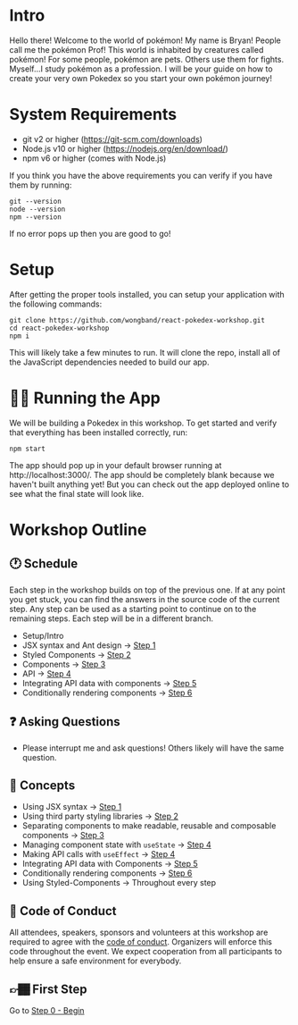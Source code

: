 # Intro

Hello there! Welcome to the world of pokémon! My name is Bryan! People call me the pokémon Prof! This world is inhabited by creatures called pokémon! For some people, pokémon are pets. Others use them for fights. Myself...I study pokémon as a profession. I will be your guide on how to create your very own Pokedex so you start your own pokémon journey!

# System Requirements

- git v2 or higher (https://git-scm.com/downloads)
- Node.js v10 or higher (https://nodejs.org/en/download/)
- npm v6 or higher (comes with Node.js)

If you think you have the above requirements you can verify if you have them by running:

```
git --version
node --version
npm --version
```
 
If no error pops up then you are good to go!

# Setup

After getting the proper tools installed, you can setup your application with the following commands:

```
git clone https://github.com/wongband/react-pokedex-workshop.git
cd react-pokedex-workshop
npm i
```

This will likely take a few minutes to run. It will clone the repo, install all of the JavaScript dependencies needed to build our app.

# 🏃🏻 Running the App

We will be building a Pokedex in this workshop. To get started and verify that everything has been installed correctly, run:

```
npm start
```

The app should pop up in your default browser running at http://localhost:3000/. The app should be completely blank because we haven't built anything yet! But you can check out the app deployed online to see what the final state will look like.

# Workshop Outline

## 🕐 Schedule

Each step in the workshop builds on top of the previous one. If at any point you get stuck, you can find the answers in the source code of the current step. Any step can be used as a starting point to continue on to the remaining steps. Each step will be in a different branch.

- Setup/Intro
- JSX syntax and Ant design -> [Step 1](https://github.com/wongband/react-pokedex-workshop/blob/master/steps/Step-1.md) 
- Styled Components -> [Step 2](https://github.com/bryanwong8/react-pokedex-workshop/blob/master/steps/Step-2.md)
- Components -> [Step 3](https://github.com/wongband/react-pokedex-workshop/blob/master/steps/Step-3.md)
- API -> [Step 4](https://github.com/wongband/react-pokedex-workshop/blob/master/steps/Step-4.md)
- Integrating API data with components -> [Step 5](https://github.com/wongband/react-pokedex-workshop/blob/master/steps/Step-5.md)
- Conditionally rendering components -> [Step 6](https://github.com/wongband/react-pokedex-workshop/blob/master/steps/Step-6.md)

## ❓ Asking Questions
- Please interrupt me and ask questions! Others likely will have the same question.

## 🌟 Concepts
- Using JSX syntax -> [Step 1](https://github.com/bryanwong8/react-pokedex-workshop/blob/master/steps/Step-1.md)
- Using third party styling libraries -> [Step 2](https://github.com/bryanwong8/react-pokedex-workshop/blob/master/steps/Step-2.md)
- Separating components to make readable, reusable and composable components -> [Step 3](https://github.com/wongband/react-pokedex-workshop/blob/master/steps/Step-3.md)
- Managing component state with `useState` -> [Step 4](https://github.com/wongband/react-pokedex-workshop/blob/master/steps/Step-4.md)
- Making API calls with `useEffect` -> [Step 4](https://github.com/wongband/react-pokedex-workshop/blob/master/steps/Step-4.md)
- Integrating API data with Components -> [Step 5](https://github.com/wongband/react-pokedex-workshop/blob/master/steps/Step-5.md)
- Conditionally rendering components -> [Step 6](https://github.com/wongband/react-pokedex-workshop/blob/master/steps/Step-6.md)
- Using Styled-Components -> Throughout every step

## 🤝 Code of Conduct
All attendees, speakers, sponsors and volunteers at this workshop are required to agree with the [code of conduct](https://github.com/wongband/react-pokedex-workshop/blob/master/CODE_OF_CONDUCT.md). Organizers will enforce this code throughout the event. We expect cooperation from all participants to help ensure a safe environment for everybody.

## 👉🏾 First Step

Go to [Step 0 - Begin](https://github.com/wongband/react-pokedex-workshop/blob/master/steps/Step-0.md)
